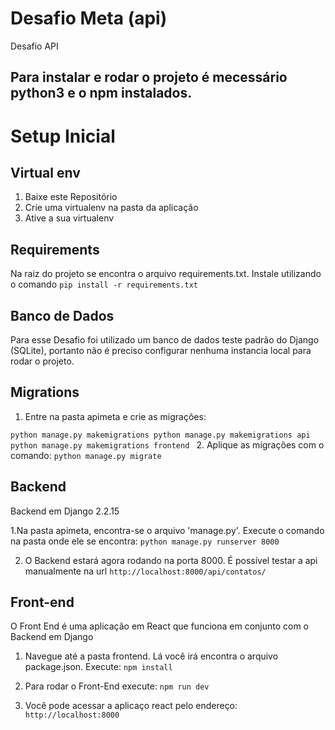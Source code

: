 # Desafio Meta (api)
Desafio API

## Para instalar e rodar o projeto é mecessário python3 e o npm instalados.
 
# Setup Inicial

## Virtual env
1. Baixe este Repositório
2. Crie uma virtualenv na pasta da aplicação
3. Ative a sua virtualenv

## Requirements
Na raiz do projeto se encontra o arquivo requirements.txt. Instale utilizando o comando
`pip install -r requirements.txt`

## Banco de Dados
Para esse Desafio foi utilizado um banco de dados teste padrão do Django (SQLite), portanto não é preciso configurar nenhuma instancia local para rodar o projeto.

## Migrations
1. Entre na pasta apimeta e crie as migrações:

`python manage.py makemigrations
python manage.py makemigrations api
python manage.py makemigrations frontend
`
2. Aplique as migrações com o comando:
`python manage.py migrate `

## Backend
Backend em Django 2.2.15

1.Na pasta apimeta, encontra-se o arquivo 'manage.py'. Execute o comando na pasta onde ele se encontra:
`python manage.py runserver 8000 `

2. O Backend estará agora rodando na porta 8000. É possível testar a api manualmente na url
`http://localhost:8000/api/contatos/`

## Front-end
O Front End é uma aplicação em React que funciona em conjunto com o Backend em Django

1. Navegue até a pasta frontend. Lá você irá encontra o arquivo package.json. Execute:
`npm install`  

2. Para rodar o Front-End execute:
`npm run dev`

3. Você pode acessar a aplicaço react pelo endereço: 
`http://localhost:8000`


